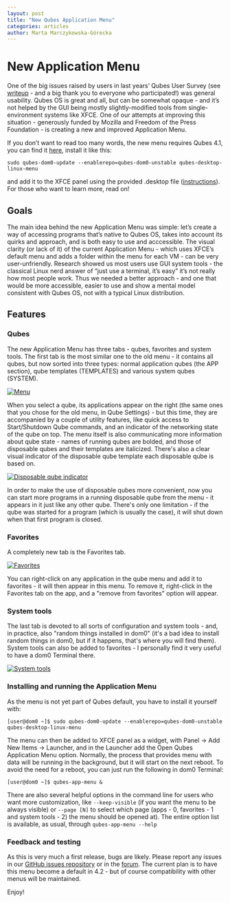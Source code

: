 ```yaml
---
layout: post
title: "New Qubes Application Menu"
categories: articles
author: Marta Marczykowska-Górecka
---
```



# New Application Menu

One of the big issues raised by users in last years’ Qubes User Survey (see [writeup](https://www.qubes-os.org/news/2020/11/26/qubes-survey-results/) - and a big thank you to everyone who participated!) was general usability. Qubes OS is great and all, but can be somewhat opaque - and it’s not helped by the GUI being mostly slightly-modified tools from single-environment systems like XFCE. One of our attempts at improving this situation - generously funded by Mozilla and Freedom of the Press Foundation - is creating a new and improved Application Menu.

If you don’t want to read too many words, the new menu requires Qubes 4.1, you can find it [here](https://github.com/QubesOS/qubes-desktop-linux-menu), install it like this:
```
sudo qubes-dom0-update --enablerepo=qubes-dom0-unstable qubes-desktop-linux-menu
```
and add it to the XFCE panel using the provided .desktop file ([instructions](https://github.com/QubesOS/qubes-desktop-linux-menu#how-to-run)). For those who want to learn more, read on!

## Goals

The main idea behind the new Application Menu was simple: let’s create a way of accessing programs that’s native to Qubes OS, takes into account its quirks and approach, and is both easy to use and acccessible. The visual clarity (or lack of it) of the current Application Menu - which uses XFCE’s default menu and adds a folder within the menu for each VM - can be very user-unfriendly. Research showed us most users use GUI system tools - the classical Linux nerd answer of “just use a terminal, it’s easy” it’s not really how most people work. Thus we needed a better approach - and one that would be more accessible, easier to use and show a mental model consistent with Qubes OS, not with a typical Linux distribution.

## Features

### Qubes

The new Application Menu has three tabs - qubes, favorites and system tools. The first tab is the most similar one to the old menu - it contains all qubes, but now sorted into three types: normal application qubes (the APP section), qube templates (TEMPLATES) and various system qubes (SYSTEM).

[![Menu](/attachment/posts/menu_writeup_1.png)](/attachment/posts/menu_writeup_1.png)

When you select a qube, its applications appear on the right (the same ones that you chose for the old menu, in Qube Settings) - but this time, they are accompanied by a couple of utility features, like quick access to Start/Shutdown Qube commands, and an indicator of the networking state of the qube on top.
The menu itself is also communicating more information about qube state - names of running qubes are bolded, and those of disposable qubes and their templates are italicized. There's also a clear visual indicator of the disposable qube template each disposable qube is based on.

[![Disposable qube indicator](/attachment/posts/menu_writeup_2.png)](/attachment/posts/menu_writeup_2.png)

In order to make the use of disposable qubes more convenient, now you can start more programs in a running disposable qube from the menu - it appears in it just like any other qube. There's only one limitation - if the qube was started for a program (which is usually the case), it will shut down when that first program is closed. 

### Favorites

A completely new tab is the Favorites tab.

[![Favorites](/attachment/posts/menu_writeup_3.png)](/attachment/posts/menu_writeup_3.png)

You can right-click on any application in the qube menu and add it to favorites - it will then appear in this menu. To remove it, right-click in the Favorites tab on the app, and a "remove from favorites" option will appear. 

### System tools

The last tab is devoted to all sorts of configuration and system tools - and, in practice, also "random things installed in dom0" (it's a bad idea to install random things in dom0, but if it happens, that's where you will find them). System tools can also be added to favorites - I personally find it very useful to have a dom0 Terminal there.

[![System tools](/attachment/posts/menu_writeup_4.png)](/attachment/posts/menu_writeup_4.png)

### Installing and running the Application Menu

As the menu is not yet part of Qubes default, you have to install it yourself with:
```
[user@dom0 ~]$ sudo qubes-dom0-update --enablerepo=qubes-dom0-unstable qubes-desktop-linux-menu
```
The menu can then be added to XFCE panel as a widget, with Panel -> Add New Items -> Launcher, and in the Launcher add the Open Qubes Application Menu option. Normally, the process that provides menu with data will be running in the background, but it will start on the next reboot. To avoid the need for a reboot, you can just run the following in dom0 Terminal:
```
[user@dom0 ~]$ qubes-app-menu &
```
There are also several helpful options in the command line for users who want more customization, like `--keep-visible` (if you want the menu to be always visible) or `--page [N]` to select which page (apps - 0, favorites - 1 and system tools - 2) the menu should be opened at). The entire option list is available, as usual, through `qubes-app-menu --help`

### Feedback and testing

As this is very much a first release, bugs are likely. Please report any issues in our [GitHub issues repository](https://github.com/QubesOS/qubes-issues/issues) or in the [forum](https://forum.qubes-os.org/). The current plan is to have this menu become a default in 4.2 - but of course compatibility with other menus will be maintained.

Enjoy!

